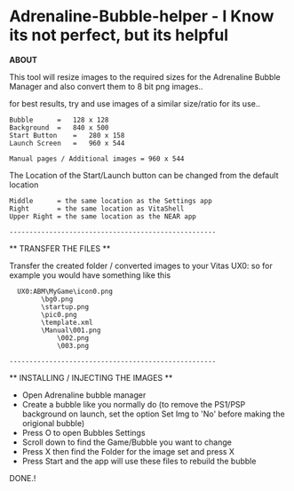 # Adrenaline-Bubble-helper - I Know its not perfect, but its helpful

**ABOUT**

 This tool will resize images to the required sizes for the Adrenaline Bubble Manager
 and also convert them to 8 bit png images..

 for best results, try and use images of a similar size/ratio for its use..

	Bubble		=	128 x 128
	Background	=	840 x 500
	Start Button	=	280 x 158
	Launch Screen	=	960 x 544

	Manual pages / Additional images = 960 x 544


 The Location of the Start/Launch button can be changed from the default location

	Middle		= the same location as the Settings app
 	Right		= the same location as VitaShell
	Upper Right	= the same location as the NEAR app

	----------------------------------------------------

** TRANSFER THE FILES **

 Transfer the created folder / converted images to your Vitas UX0: so for example
 you would have something like this

	  UX0:ABM\MyGame\icon0.png
			\bg0.png
			\startup.png
			\pic0.png
			\template.xml
			\Manual\001.png
				\002.png
				\003.png

	----------------------------------------------------

** INSTALLING / INJECTING THE IMAGES **

 - Open Adrenaline bubble manager
 - Create a bubble like you normally do (to remove the PS1/PSP background on launch,
   set the option Set Img to 'No' before making the origional bubble)
 - Press O to open Bubbles Settings
 - Scroll down to find the Game/Bubble you want to change
 - Press X then find the Folder for the image set and press X
 - Press Start and the app will use these files to rebuild the bubble
 
 DONE.!
